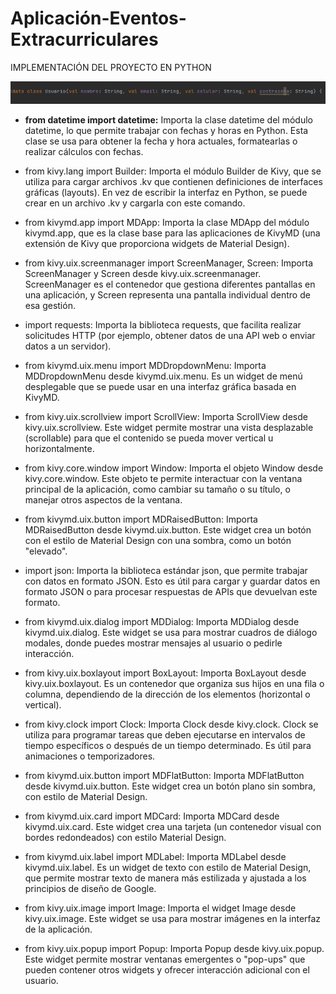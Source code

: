# Aplicación-Eventos-Extracurriculares

IMPLEMENTACIÓN DEL PROYECTO EN PYTHON

![image](https://github.com/LauraP30/Proyecto-Gestion-Prestamos/blob/main/1.png?raw=true) 

- **from datetime import datetime:**
  Importa la clase datetime del módulo datetime, lo que permite trabajar con fechas y horas en Python. Esta clase se usa para obtener la fecha y hora actuales, formatearlas o realizar cálculos con fechas.

- from kivy.lang import Builder:
  Importa el módulo Builder de Kivy, que se utiliza para cargar archivos .kv que contienen definiciones de interfaces gráficas (layouts). En vez de escribir la interfaz en Python, se puede crear en un archivo .kv y cargarla con este comando.

- from kivymd.app import MDApp:
  Importa la clase MDApp del módulo kivymd.app, que es la clase base para las aplicaciones de KivyMD (una extensión de Kivy que proporciona widgets de Material Design).

- from kivy.uix.screenmanager import ScreenManager, Screen:
  Importa ScreenManager y Screen desde kivy.uix.screenmanager. ScreenManager es el contenedor que gestiona diferentes pantallas en una aplicación, y Screen representa una pantalla individual dentro de esa gestión.

- import requests:
  Importa la biblioteca requests, que facilita realizar solicitudes HTTP (por ejemplo, obtener datos de una API web o enviar datos a un servidor).

- from kivymd.uix.menu import MDDropdownMenu:
  Importa MDDropdownMenu desde kivymd.uix.menu. Es un widget de menú desplegable que se puede usar en una interfaz gráfica basada en KivyMD.

- from kivy.uix.scrollview import ScrollView:
  Importa ScrollView desde kivy.uix.scrollview. Este widget permite mostrar una vista desplazable (scrollable) para que el contenido se pueda mover vertical u horizontalmente.

- from kivy.core.window import Window:
  Importa el objeto Window desde kivy.core.window. Este objeto te permite interactuar con la ventana principal de la aplicación, como cambiar su tamaño o su título, o manejar otros aspectos de la ventana.

- from kivymd.uix.button import MDRaisedButton:
  Importa MDRaisedButton desde kivymd.uix.button. Este widget crea un botón con el estilo de Material Design con una sombra, como un botón "elevado".

- import json:
  Importa la biblioteca estándar json, que permite trabajar con datos en formato JSON. Esto es útil para cargar y guardar datos en formato JSON o para procesar respuestas de APIs que devuelvan este formato.

- from kivymd.uix.dialog import MDDialog:
  Importa MDDialog desde kivymd.uix.dialog. Este widget se usa para mostrar cuadros de diálogo modales, donde puedes mostrar mensajes al usuario o pedirle interacción.

- from kivy.uix.boxlayout import BoxLayout:
  Importa BoxLayout desde kivy.uix.boxlayout. Es un contenedor que organiza sus hijos en una fila o columna, dependiendo de la dirección de los elementos (horizontal o vertical).

- from kivy.clock import Clock:
  Importa Clock desde kivy.clock. Clock se utiliza para programar tareas que deben ejecutarse en intervalos de tiempo específicos o después de un tiempo determinado. Es útil para animaciones o temporizadores.

- from kivymd.uix.button import MDFlatButton:
  Importa MDFlatButton desde kivymd.uix.button. Este widget crea un botón plano sin sombra, con estilo de Material Design.

- from kivymd.uix.card import MDCard:
  Importa MDCard desde kivymd.uix.card. Este widget crea una tarjeta (un contenedor visual con bordes redondeados) con estilo Material Design.

- from kivymd.uix.label import MDLabel:
  Importa MDLabel desde kivymd.uix.label. Es un widget de texto con estilo de Material Design, que permite mostrar texto de manera más estilizada y ajustada a los principios de diseño de Google.

- from kivy.uix.image import Image:
  Importa el widget Image desde kivy.uix.image. Este widget se usa para mostrar imágenes en la interfaz de la aplicación.

- from kivy.uix.popup import Popup:
  Importa Popup desde kivy.uix.popup. Este widget permite mostrar ventanas emergentes o "pop-ups" que pueden contener otros widgets y ofrecer interacción adicional con el usuario.

